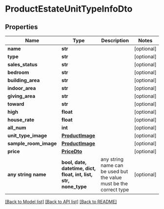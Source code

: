# ProductEstateUnitTypeInfoDto


## Properties
Name | Type | Description | Notes
------------ | ------------- | ------------- | -------------
**name** | **str** |  | [optional] 
**type** | **str** |  | [optional] 
**sales_status** | **str** |  | [optional] 
**bedroom** | **str** |  | [optional] 
**building_area** | **str** |  | [optional] 
**indoor_area** | **str** |  | [optional] 
**giving_area** | **str** |  | [optional] 
**toward** | **str** |  | [optional] 
**high** | **float** |  | [optional] 
**house_rate** | **float** |  | [optional] 
**all_num** | **int** |  | [optional] 
**unit_type_image** | [**ProductImage**](ProductImage.md) |  | [optional] 
**sample_room_image** | [**ProductImage**](ProductImage.md) |  | [optional] 
**price** | [**PriceDto**](PriceDto.md) |  | [optional] 
**any string name** | **bool, date, datetime, dict, float, int, list, str, none_type** | any string name can be used but the value must be the correct type | [optional]

[[Back to Model list]](../README.md#documentation-for-models) [[Back to API list]](../README.md#documentation-for-api-endpoints) [[Back to README]](../README.md)


